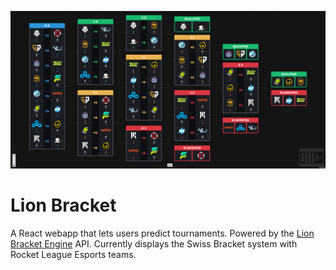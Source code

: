 ![Screenshot of Swiss Bracket](screenshots/lion_bracket.png)
# Lion Bracket
A React webapp that lets users predict tournaments. Powered by the [Lion Bracket Engine](https://github.com/peteryn/LionBracketEngine) API. Currently displays the Swiss Bracket system with Rocket League Esports teams. 